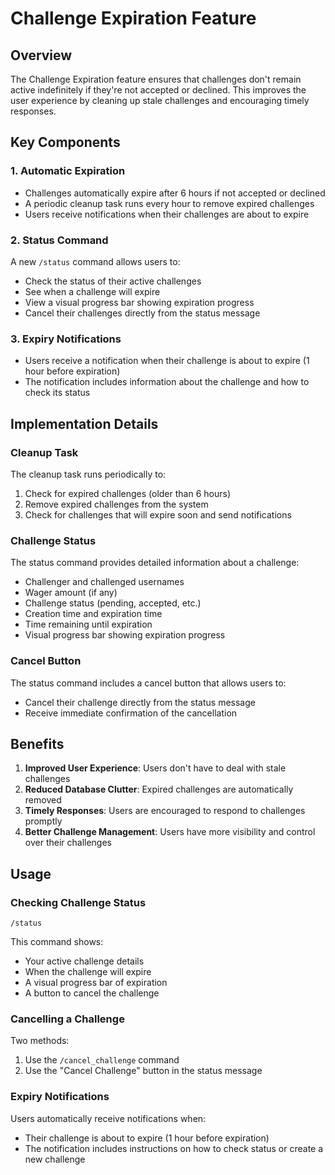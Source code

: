 # Challenge Expiration Feature

## Overview

The Challenge Expiration feature ensures that challenges don't remain active indefinitely if they're not accepted or declined. This improves the user experience by cleaning up stale challenges and encouraging timely responses.

## Key Components

### 1. Automatic Expiration

- Challenges automatically expire after 6 hours if not accepted or declined
- A periodic cleanup task runs every hour to remove expired challenges
- Users receive notifications when their challenges are about to expire

### 2. Status Command

A new `/status` command allows users to:
- Check the status of their active challenges
- See when a challenge will expire
- View a visual progress bar showing expiration progress
- Cancel their challenges directly from the status message

### 3. Expiry Notifications

- Users receive a notification when their challenge is about to expire (1 hour before expiration)
- The notification includes information about the challenge and how to check its status

## Implementation Details

### Cleanup Task

The cleanup task runs periodically to:
1. Check for expired challenges (older than 6 hours)
2. Remove expired challenges from the system
3. Check for challenges that will expire soon and send notifications

### Challenge Status

The status command provides detailed information about a challenge:
- Challenger and challenged usernames
- Wager amount (if any)
- Challenge status (pending, accepted, etc.)
- Creation time and expiration time
- Time remaining until expiration
- Visual progress bar showing expiration progress

### Cancel Button

The status command includes a cancel button that allows users to:
- Cancel their challenge directly from the status message
- Receive immediate confirmation of the cancellation

## Benefits

1. **Improved User Experience**: Users don't have to deal with stale challenges
2. **Reduced Database Clutter**: Expired challenges are automatically removed
3. **Timely Responses**: Users are encouraged to respond to challenges promptly
4. **Better Challenge Management**: Users have more visibility and control over their challenges

## Usage

### Checking Challenge Status

```
/status
```

This command shows:
- Your active challenge details
- When the challenge will expire
- A visual progress bar of expiration
- A button to cancel the challenge

### Cancelling a Challenge

Two methods:
1. Use the `/cancel_challenge` command
2. Use the "Cancel Challenge" button in the status message

### Expiry Notifications

Users automatically receive notifications when:
- Their challenge is about to expire (1 hour before expiration)
- The notification includes instructions on how to check status or create a new challenge